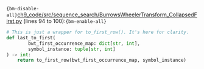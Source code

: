 `{bm-disable-all}`[ch9_code/src/sequence_search/BurrowsWheelerTransform_CollapsedFirst.py](ch9_code/src/sequence_search/BurrowsWheelerTransform_CollapsedFirst.py) (lines 94 to 100):`{bm-enable-all}`

```python
# This is just a wrapper for to_first_row(). It's here for clarity.
def last_to_first(
        bwt_first_occurrence_map: dict[str, int],
        symbol_instance: tuple[str, int]
) -> int:
    return to_first_row(bwt_first_occurrence_map, symbol_instance)
```